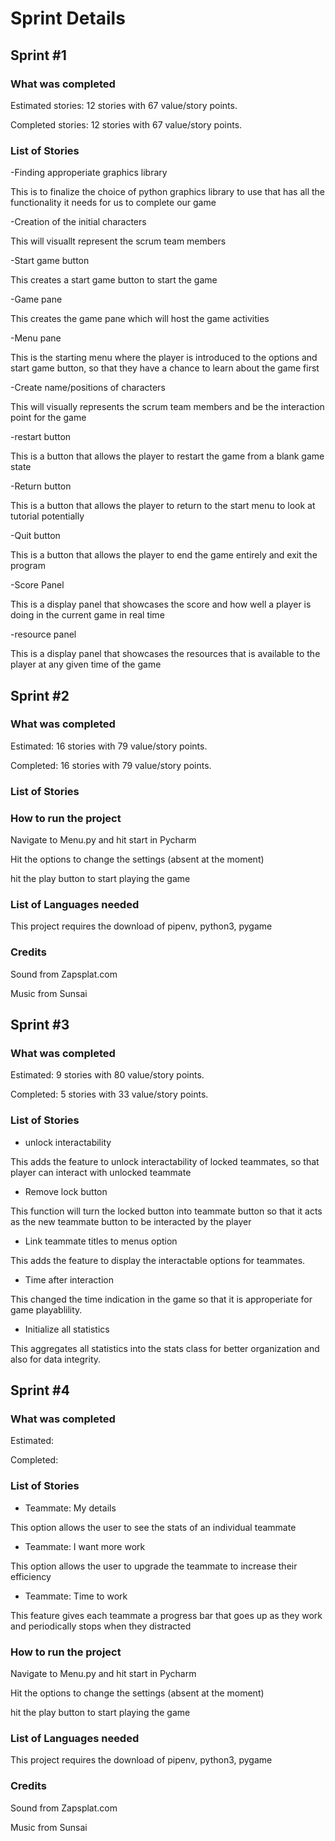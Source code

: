 # Sprint Details
## Sprint #1
### What was completed
Estimated stories: 12 stories with 67 value/story points.

Completed stories: 12 stories with 67 value/story points.

### List of Stories
-Finding approperiate graphics library

This is to finalize the choice of python graphics library to use that has all the functionality it needs for us to complete our game

-Creation of the initial characters

This will visuallt represent the scrum team members

-Start game button

This creates a start game button to start the game

-Game pane

This creates the game pane which will host the game activities

-Menu pane

This is the starting menu where the player is introduced to the options and start game button, so that they have a chance to learn about the game first

-Create name/positions of characters

This will visually represents the scrum team members and be the interaction point for the game

-restart button

This is a button that allows the player to restart the game from a blank game state

-Return button

This is a button that allows the player to return to the start menu to look at tutorial potentially

-Quit button

This is a button that allows the player to end the game entirely and exit the program

-Score Panel

This is a display panel that showcases the score and how well a player is doing in the current game in real time

-resource panel

This is a display panel that showcases the resources that is available to the player at any given time of the game
## Sprint #2
### What was completed
Estimated: 16 stories with 79 value/story points.

Completed: 16 stories with 79 value/story points.

### List of Stories


### How to run the project
Navigate to Menu.py and hit start in Pycharm

Hit the options to change the settings (absent at the moment)

hit the play button to start playing the game

### List of Languages needed
This project requires the download of pipenv, python3, pygame

### Credits
Sound from Zapsplat.com

Music from Sunsai

## Sprint #3
### What was completed
Estimated: 9 stories with 80 value/story points.

Completed: 5 stories with 33 value/story points.

### List of Stories

- unlock interactability

This adds the feature to unlock interactability of locked teammates, so that player can interact with unlocked teammate

- Remove lock button

This function will turn the locked button into teammate button so that it acts as the new teammate button to be interacted by the player

- Link teammate titles to menus option

This adds the feature to display the interactable options for teammates.

- Time after interaction

This changed the time indication in the game so that it is approperiate for game playablility.

- Initialize all statistics

This aggregates all statistics into the stats class for better organization and also for data integrity.

## Sprint #4
### What was completed
Estimated:

Completed:

### List of Stories

- Teammate: My details

This option allows the user to see the stats of an individual teammate

- Teammate: I want more work

This option allows the user to upgrade the teammate to increase their efficiency

- Teammate: Time to work

This feature gives each teammate a progress bar that goes up as they work and periodically stops when they distracted

### How to run the project
Navigate to Menu.py and hit start in Pycharm

Hit the options to change the settings (absent at the moment)

hit the play button to start playing the game

### List of Languages needed
This project requires the download of pipenv, python3, pygame

### Credits
Sound from Zapsplat.com

Music from Sunsai
